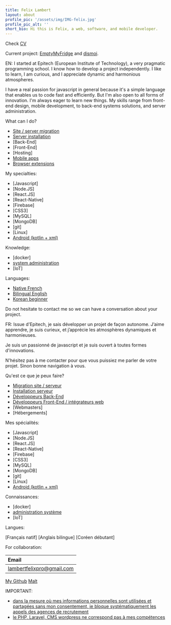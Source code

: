 ```yaml
---
title: Felix Lambert
layout: about
profile_pic: '/assets/img/IMG-felix.jpg'
profile_pic_alt: ''
short_bio: Hi this is Felix, a web, software, and mobile developer.
---
```


Check [CV](https://github.com/felix-lambert/felix-lambert.github.io/blob/master/download/Felix's_CV.pdf)

Current project: [EmptyMyFridge](https://www.emptymyfridge.com/) and [dismoi](https://www.dismoi.io/).

EN: I started at Epitech (European Institute of Technology), a very pragmatic programming school. I know how to develop a project independently. I like to learn, I am curious, and I appreciate dynamic and harmonious atmospheres.

I have a real passion for javascript in general because it's a simple language that enables us to code fast and efficiently. But I'm also open to all forms of innovation. I'm always eager to learn new things. My skills range from front-end design, mobile development, to back-end systems solutions, and server administration.

What can I do?

* [Site / server migration]()
* [Server installation]()
* [Back-End]
* [Front-End]
* [Hosting]
* [Mobile apps]()
* [Browser extensions]()

My specialties:

* [Javascript]
* [Node.JS]
* [React.JS]
* [React-Native]
* [Firebase]
* [CSS3]
* [MySQL]
* [MongoDB]
* [git]
* [Linux]
* [Android (kotlin + xml)]()

Knowledge:

* [docker]
* [system administration]()
* [IoT]

Languages:

* [Native French]()
* [Bilingual English]()
* [Korean beginner]()

Do not hesitate to contact me so we can have a conversation about your project.

FR: Issue d'Epitech, je sais développer un projet de façon autonome. J’aime apprendre, je suis curieux, et j’apprécie les atmosphères dynamiques et harmonieuses.

Je suis un passionné de javascript et je suis ouvert à toutes formes d'innovations.

N'hésitez pas à me contacter pour que vous puissiez me parler de votre projet. Sinon bonne navigation à vous.

Qu'est ce que je peux faire?

- [Migration site / serveur]()
- [Installation serveur]()
- [Développeurs Back-End]()
- [Développeurs Front-End / intégrateurs web]()
- [Webmasters]
- [Hébergements]

Mes spécialités:

- [Javascript]
- [Node.JS]
- [React.JS]
- [React-Native]
- [Firebase]
- [CSS3]
- [MySQL]
- [MongoDB]
- [git]
- [Linux]
- [Android (kotlin + xml)]()

Connaissances:

- [docker]
- [administration système]()
- [IoT]

Langues:

[Français natif]
[Anglais bilingue]
[Coréen débutant]

For collaboration:

| Email                     |
| :------------------------ |
| lambertfelixpro@gmail.com |

[My Github](http://github.com/felix-lambert)
[Malt](https://www.malt.fr/profile/felixlambert1)

IMPORTANT:

- [dans la mesure où mes informations personnelles sont utilisées et partagées sans mon consentement, je bloque systématiquement les appels des agences de recrutement]()
- [le PHP, Laravel, CMS wordpress ne correspond pas à mes compétences]()
